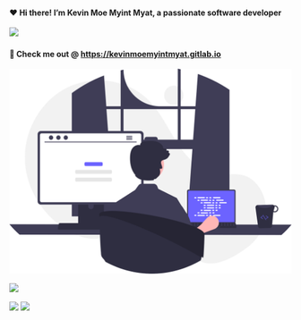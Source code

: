 ####  ❤️ Hi there! I’m Kevin Moe Myint Myat, a passionate software developer
<img src="https://github-readme-stats.vercel.app/api?username=m3yevn&show_icons=true&theme=tokyonight&include_all_commits=true" />


#### 🍺 Check me out @ https://kevinmoemyintmyat.gitlab.io

<img width="600px" src="https://raw.githubusercontent.com/m3yevn/m3yevn/master/programming.svg" />

<br/>

![](https://github-profile-summary-cards.vercel.app/api/cards/profile-details?username=m3yevn&theme=tokyonight)
<br/>

![](https://github-profile-summary-cards.vercel.app/api/cards/repos-per-language?username=m3yevn&theme=tokyonight)
![](https://github-profile-summary-cards.vercel.app/api/cards/most-commit-language?username=m3yevn&theme=tokyonight)

